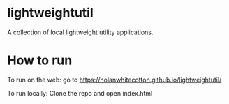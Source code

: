 # lightweightutil
A collection of local lightweight utility applications.

# How to run
To run on the web: go to https://nolanwhitecotton.github.io/lightweightutil/

To run locally: Clone the repo and open index.html
